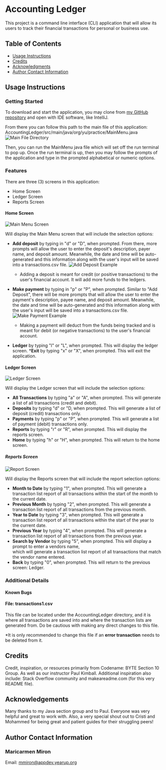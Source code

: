 # Accounting Ledger

This project is a command line interface (CLI) application that will allow its users to track 
their financial transactions for personal or business use. 

## Table of Contents


* [Usage Instructions](#usage-instructions)
* [Credits](#credits)
* [Acknowledgments](#acknowledgements)
* [Author Contact Information](#author-contact-information)

## Usage Instructions

### Getting Started
To download and start the application, you may clone from 
[my GitHub repository](https://github.com/m-miron/AccountingLedger) 
and open with IDE software, like IntelliJ. 

From there you can follow this path to the main file of this application:
AccountingLedger/src/main/java/org/yu/practice/MainMenu.java
![Main File Directory](/MainFileScreenshot.png)

Then, you can run the MainMenu java file which will set off the run terminal to pop up.
Once the run terminal is up, then you may follow the prompts of the application and
type in the prompted alphabetical or numeric options.

### Features
There are three (3) screens in this application:

* Home Screen
* Ledger Screen
* Reports Screen

#### Home Screen
![Main Menu Screen](/MainMenuScreen.png)

Will display the Main Menu screen that will include the selection options:
    
* __Add deposit__ by typing in "d" or "D", when prompted. From there, more prompts will allow the
user to enter the deposit's description, payer name, and deposit amount. Meanwhile, 
the date and time will be auto-generated and this information along with the user's input
will be saved into a transactions.csv file.
  ![Add Deposit Example](/AddDepositsExample.png)
    - Adding a deposit is meant for credit (or positive transactions) to the user's
financial account. It will add more funds to the ledgers. 

* __Make payment__ by typing in "p" or "P", when prompted. Similar to "Add Deposit", 
there will be more prompts that will allow the user to enter the payment's description, payee name, and deposit amount. 
Meanwhile, the date and time will be auto-generated and this information along with the user's input
will be saved into a transactions.csv file.
  ![Make Payment Example](/MakePaymentExample.png)
  - Making a payment will deduct from the funds being tracked and is meant for debit
    (or negative transactions) to the user's financial account.

* __Ledger__ by typing "l" or "L", when prompted. This will display the ledger screen.
*__Exit__ by typing "x" or "X", when prompted. This will exit the application.

#### Ledger Screen
![Ledger Screen](/LedgerScreen.png)

Will display the Ledger screen that will include the selection options:

* __All Transactions__ by typing "a" or "A", when prompted. This will generate a list of all 
transactions (credit and debit).
* __Deposits__ by typing "d" or "D, when prompted. This will generate a list of deposit (credit)
transactions only.
* __Payments__ by typing "p" or "P", when prompted. This will generate a list of payment (debit) 
transactions only.
* __Reports__ by typing "r" or "R", when prompted. This will display the reports screen.
* __Home__ by typing "h" or "H", when prompted. This will return to the home screen. 


##### Reports Screen
![Report Screen](/ReportsScreen.png)

Will display the Reports screen that will include the report selection options:
* __Month to Date__ by typing "1", when prompted. This will generate a transaction list report 
of all transactions within the start of the month to the current date.
* __Previous Month__ by typing "2", when prompted. This will generate a transaction list report
of all transactions from the previous month.
* __Year to Date__ by typing "3", when prompted. This will generate a transaction list report
of all transactions within the start of the year to the current date.
* __Previous Year__ by typing "4", when prompted. This will generate a transaction list report
of all transactions from the previous year.
* __Search by Vendor__ by typing "5", when prompted. This will display a prompt to enter a vendors name,  
which will generate a transaction list report of all transactions that match the vendor name entered.
* __Back__ by typing "0", when prompted. This will return to the previous screen: Ledger.

### Additional Details
#### Known Bugs
#### File: transactions1.csv
This file can be located under the AccountingLedger directory, and it is where all 
transactions are saved into and where the transaction lists are generated from. 
Do be cautious with making any direct changes to this file. 

*It is only recommended to change this file if an **error transaction** needs to be deleted from it.

## Credits
Credit, inspiration, or resources primarily from Codename: BYTE Section 10 Group.
As well as our instructor Paul Kimball.
Additional inspiration also include: Stack Overflow community and makeareadme.com 
(for this very README file).


## Acknowledgements

Many thanks to my Java section group and to Paul. Everyone was very helpful and great to work with. Also, a very special shout out to Cristi and Mohammed for being great and patient guides for their struggling peers!

## Author Contact Information
### Maricarmen Miron

Email: mmiron@appdev.yearup.org